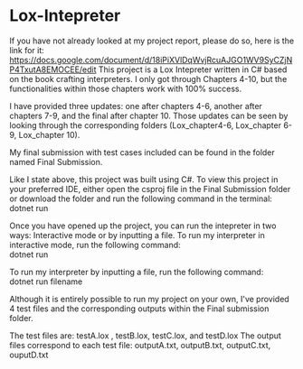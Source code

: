 # Lox-Intepreter
If you have not already looked at my project report, please do so, here is the link for it: https://docs.google.com/document/d/18iPiXVlDqWvjRcuAJGO1WV9SyCZjNP4TxutA8EMOCEE/edit
This project is a Lox Intepreter written in C# based on the book crafting interpreters. I only got through Chapters 4-10, but the functionalities within those chapters work with 100% success. 

I have provided three updates: one after chapters 4-6, another after chapters 7-9, and the final after chapter 10. Those updates can be seen by looking through the corresponding folders (Lox_chapter4-6, Lox_chapter 6-9, Lox_chapter 10).

My final submission with test cases included can be found in the folder named Final Submission.

Like I state above, this project was built using C#. To view this project in your preferred IDE, either open the csproj file in the Final Submission folder or download the folder and run the following command in the terminal:
    dotnet run

Once you have opened up the project, you can run the intepreter in two ways: Interactive mode or by inputting a file.
To run my interpreter in interactive mode, run the following command:
 <br>    dotnet run 

To run my interpreter by inputting a file, run the following command:
 <br>    dotnet run filename

Although it is entirely possible to run my project on your own, I've provided 4 test files and the corresponding outputs within the Final submission folder.

The test files are: testA.lox , testB.lox, testC.lox, and testD.lox
The output files correspond to each test file: outputA.txt, outputB.txt, outputC.txt, ouputD.txt
